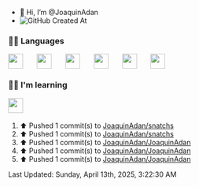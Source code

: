 - 👋 Hi, I’m @JoaquinAdan
- ![GitHub Created At](https://img.shields.io/github/created-at/joaquinadan/joaquinadan)


<h3>👨‍💻 Languages</h3>

<div style="display: flex; gap: 10px;">
  <img style='height: 30px;' src="https://img.shields.io/badge/JavaScript-323330?style=for-the-badge&logo=javascript&logoColor=F7DF1E" />&nbsp;&nbsp;
  <img style='height: 30px;' src="https://img.shields.io/badge/TypeScript-007ACC?style=for-the-badge&logo=typescript&logoColor=white" />&nbsp;&nbsp;
  <img style='height: 30px;' src="https://img.shields.io/badge/NodeJS-42C32F?style=for-the-badge&logo=node.js&logoColor=white">&nbsp;&nbsp;
  <img style='height: 30px;' src="https://img.shields.io/badge/ReactJS-61DAFB?style=for-the-badge&logo=react&logoColor=black">&nbsp;&nbsp;
  <img style='height: 30px;' src="https://img.shields.io/badge/NextJS-323330?style=for-the-badge&logo=next.js&logoColor=white" />&nbsp;&nbsp;
  <img style='height: 30px;' src="https://img.shields.io/badge/Python-086d5e?style=for-the-badge&logo=python&logoColor=white" />&nbsp;&nbsp;
</div>

<h3>🧑‍🎓 I'm learning</h3>
  <img style='height: 30px;' src="https://img.shields.io/badge/AI-000000?style=for-the-badge&logo=github%20copilot&logoColor=white" />&nbsp;&nbsp;

<!--RECENT_ACTIVITY:start-->
1. ⬆️ Pushed 1 commit(s) to [JoaquinAdan/snatchs](https://github.com/JoaquinAdan/snatchs)<br>
2. ⬆️ Pushed 1 commit(s) to [JoaquinAdan/snatchs](https://github.com/JoaquinAdan/snatchs)<br>
3. ⬆️ Pushed 1 commit(s) to [JoaquinAdan/JoaquinAdan](https://github.com/JoaquinAdan/JoaquinAdan)<br>
4. ⬆️ Pushed 1 commit(s) to [JoaquinAdan/JoaquinAdan](https://github.com/JoaquinAdan/JoaquinAdan)<br>
5. ⬆️ Pushed 1 commit(s) to [JoaquinAdan/JoaquinAdan](https://github.com/JoaquinAdan/JoaquinAdan)<br>
<!--RECENT_ACTIVITY:end-->

<!--RECENT_ACTIVITY:last_update-->
Last Updated: Sunday, April 13th, 2025, 3:22:30 AM
<!--RECENT_ACTIVITY:last_update_end-->

<!---
JoaquinAdan/JoaquinAdan is a ✨ special ✨ repository because its `README.md` (this file) appears on your GitHub profile.
You can click the Preview link to take a look at your changes.
--->
